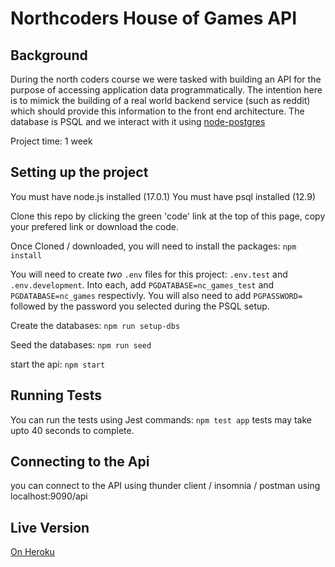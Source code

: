 # Northcoders House of Games API

## Background

During the north coders course we were tasked with building an API for the purpose of accessing application data programmatically. The intention here is to mimick the building of a real world backend service (such as reddit) which should provide this information to the front end architecture.
The database is PSQL and we interact with it using [node-postgres](https://node-postgres.com/)

Project time: 1 week

## Setting up the project

You must have node.js installed (17.0.1)
You must have psql installed (12.9)

Clone this repo by clicking the green 'code' link at the top of this page, copy your prefered link or download the code.

Once Cloned / downloaded, you will need to install the packages:
``npm install``

You will need to create _two_ `.env` files for this project: `.env.test` and `.env.development`.
Into each, add `PGDATABASE=nc_games_test` and `PGDATABASE=nc_games` respectivly.
You will also need to add `PGPASSWORD=` followed by the password you selected during the PSQL setup.

Create the databases:
``npm run setup-dbs``

Seed the databases:
``npm run seed``

start the api:
``npm start``

## Running Tests

You can run the tests using Jest commands:
``npm test app``
tests may take upto 40 seconds to complete.

## Connecting to the Api

you can connect to the API using thunder client / insomnia / postman using localhost:9090/api

## Live Version

[On Heroku](https://nc-project-1.herokuapp.com/api)
